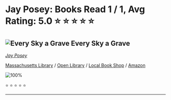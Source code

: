 # Jay Posey:  Books Read 1 / 1, Avg Rating: 5.0 :star: :star: :star: :star: :star:

## ![Every Sky a Grave](https://covers.openlibrary.org/b/isbn/9781982126681-M.jpg) Every Sky a Grave
*[Jay Posey](../JayPosey)*

[Massachusetts Library](https://library.minlib.net/search/i=9781982126681) / [Open Library](https://openlibrary.org/isbn/9781982126681) / [Local Book Shop](https://bookshop.org/books/every-sky-a-grave/9781982126681) / [Amazon](https://smile.amazon.com/dp/198212668X)

![100%](https://progress-bar.dev/100) 

:star: :star: :star: :star: :star:

---
